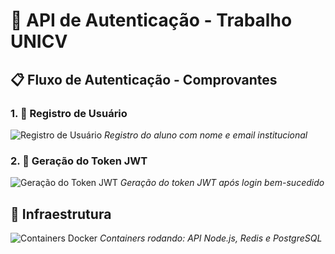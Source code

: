 # 🔐 API de Autenticação - Trabalho UNICV

## 📋 Fluxo de Autenticação - Comprovantes

### 1. 👤 Registro de Usuário
![Registro de Usuário](./docs/images/RegistrodeUsuario.png)
*Registro do aluno com nome e email institucional*

### 2. 🔐 Geração do Token JWT  
![Geração do Token JWT](./docs/images/geracao-token.png)
*Geração do token JWT após login bem-sucedido*

## 🐳 Infraestrutura
![Containers Docker](./docs/images/docker-containers.png)
*Containers rodando: API Node.js, Redis e PostgreSQL*
